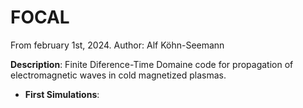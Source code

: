# FOCAL
From february 1st, 2024.
Author: Alf Köhn-Seemann

**Description**: Finite Diference-Time Domaine code for propagation of electromagnetic waves in cold magnetized plasmas.


* **First Simulations**: 
